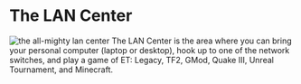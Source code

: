 # The LAN Center
![the all-mighty lan center](https://media.giphy.com/media/Gahw0xYm65DR5vsPWz/giphy.gif)
The LAN Center is the area where you can bring your personal computer (laptop or desktop), hook up to one of the network switches, and play a game of ET: Legacy, TF2, GMod, Quake III, Unreal Tournament, and Minecraft. 


